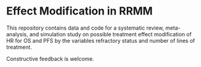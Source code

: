 # Effect Modification in RRMM

This repository contains data and code for a systematic review, meta-analysis,
and simulation study on possible treatment effect modification of HR for
OS and PFS by the variables refractory status and number of lines of treatment.

Constructive feedback is welcome.
